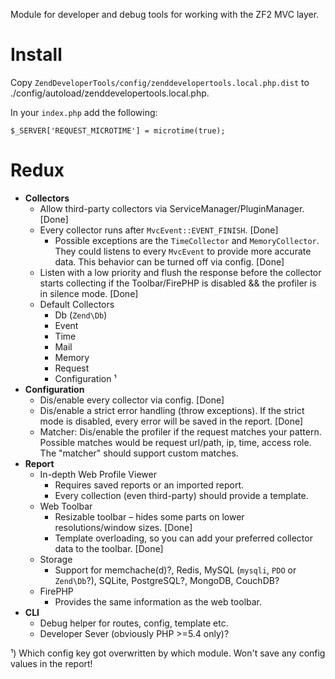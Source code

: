 Module for developer and debug tools for working with the ZF2 MVC layer.


Install
=======

Copy `ZendDeveloperTools/config/zenddevelopertools.local.php.dist` to ./config/autoload/zenddevelopertools.local.php.

In your `index.php` add the following:

    $_SERVER['REQUEST_MICROTIME'] = microtime(true);

Redux
=====

* **Collectors**
    * Allow third-party collectors via ServiceManager/PluginManager. [Done]
    * Every collector runs after `MvcEvent::EVENT_FINISH`. [Done]
        * Possible exceptions are the `TimeCollector` and `MemoryCollector`. They could listens to every `MvcEvent` to provide more accurate data. This behavior can be turned off via config. [Done]
    * Listen with a low priority and flush the response before the collector starts collecting if the Toolbar/FirePHP is disabled && the profiler is in silence mode. [Done]
    * Default Collectors
        * Db (`Zend\Db`)
        * Event
        * Time
        * Mail
        * Memory
        * Request
        * Configuration ¹
* **Configuration**
    * Dis/enable every collector via config. [Done]
    * Dis/enable a strict error handling (throw exceptions). If the strict mode is disabled, every error will be saved in the report. [Done]
    * Matcher: Dis/enable the profiler if the request matches your pattern. Possible matches would be request url/path, ip, time, access role. The "matcher" should support custom matches.
* **Report**
    * In-depth Web Profile Viewer
        * Requires saved reports or an imported report.
        * Every collection (even third-party) should provide a template.
    * Web Toolbar
        * Resizable toolbar – hides some parts on lower resolutions/window sizes. [Done]
        * Template overloading, so you can add your preferred collector data to the toolbar. [Done]
    * Storage
        * Support for memchache(d)?, Redis, MySQL (`mysqli`, `PDO` or `Zend\Db`?), SQLite, PostgreSQL?, MongoDB, CouchDB?
    * FirePHP
        * Provides the same information as the web toolbar.
* **CLI**
    * Debug helper for routes, config, template etc.
    * Developer Sever (obviously PHP >=5.4 only)?


¹) Which config key got overwritten by which module. Won't save any config values in the report!
